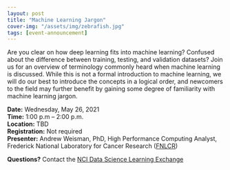 ```yaml
---
layout: post
title: "Machine Learning Jargon"
cover-img: "/assets/img/zebrafish.jpg"
tags: [event-announcement]
---
```


Are you clear on how deep learning fits into machine learning? Confused about the difference between training, testing, and validation datasets? Join us for an overview of terminology commonly heard when machine learning is discussed. While this is not a formal introduction to machine learning, we will do our best to introduce the concepts in a logical order, and newcomers to the field may further benefit by gaining some degree of familiarity with machine learning jargon.

**Date:** Wednesday, May 26, 2021  
**Time:** 1:00 p.m – 2:00 p.m.  
**Location:** TBD  
**Registration:** Not required  
**Presenter:** Andrew Weisman, PhD, High Performance Computing Analyst, Frederick National Laboratory for Cancer Research ([FNLCR](https://frederick.cancer.gov))

**Questions?** Contact the [NCI Data Science Learning Exchange](mailto:NCIDataScienceLearningExchange@mail.nih.gov)
